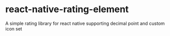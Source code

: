 # react-native-rating-element
A simple rating library for react native supporting decimal point and custom icon set

